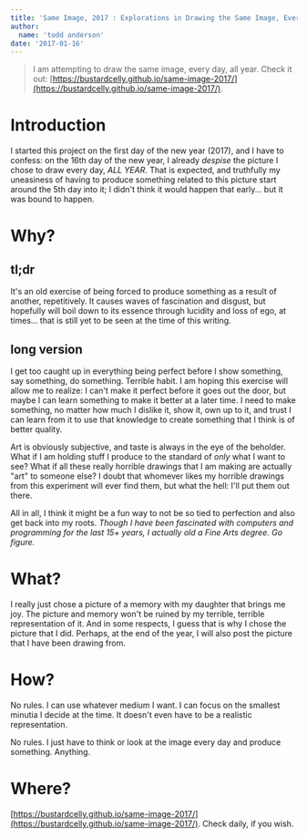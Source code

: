 ```yaml
---
title: 'Same Image, 2017 : Explorations in Drawing the Same Image, Every Day. All Year'
author:
  name: 'todd anderson'
date: '2017-01-16'
---
```


> I am attempting to draw the same image, every day, all year. Check it out: [https://bustardcelly.github.io/same-image-2017/](https://bustardcelly.github.io/same-image-2017/).

# Introduction
I started this project on the first day of the new year (2017), and I have to confess: on the 16th day of the new year, I already *despise* the picture I chose to draw every day, _ALL YEAR_. That is expected, and truthfully my uneasiness of having to produce something related to this picture start around the 5th day into it; I didn't think it would happen that early... but it was bound to happen.

# Why?

## tl;dr
It's an old exercise of being forced to produce something as a result of another, repetitively. It causes waves of fascination and disgust, but hopefully will boil down to its essence through lucidity and loss of ego, at times... that is still yet to be seen at the time of this writing.

## long version
I get too caught up in everything being perfect before I show something, say something, do something. Terrible habit. I am hoping this exercise will allow me to realize: I can't make it perfect before it goes out the door, but maybe I can learn something to make it better at a later time. I need to make something, no matter how much I dislike it, show it, own up to it, and trust I can learn from it to use that knowledge to create something that I think is of better quality.

Art is obviously subjective, and taste is always in the eye of the beholder. What if I am holding stuff I produce to the standard of _only_ what I want to see? What if all these really horrible drawings that I am making are actually "art" to someone else? I doubt that whomever likes my horrible drawings from this experiment will ever find them, but what the hell: I'll put them out there.

All in all, I think it might be a fun way to not be so tied to perfection and also get back into my roots. _Though I have been fascinated with computers and programming for the last 15+ years, I actually old a Fine Arts degree. Go figure._

# What?
I really just chose a picture of a memory with my daughter that brings me joy. The picture and memory won't be ruined by my terrible, terrible representation of it. And in some respects, I guess that is why I chose the picture that I did. Perhaps, at the end of the year, I will also post the picture that I have been drawing from.

# How?
No rules. I can use whatever medium I want. I can focus on the smallest minutia I decide at the time. It doesn't even have to be a realistic representation.

No rules. I just have to think or look at the image every day and produce something. Anything.

# Where?

[https://bustardcelly.github.io/same-image-2017/](https://bustardcelly.github.io/same-image-2017/). Check daily, if you wish.
